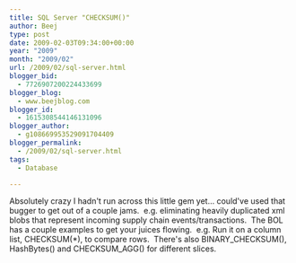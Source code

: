 ```yaml
---
title: SQL Server "CHECKSUM()"
author: Beej
type: post
date: 2009-02-03T09:34:00+00:00
year: "2009"
month: "2009/02"
url: /2009/02/sql-server.html
blogger_bid:
  - 7726907200224433699
blogger_blog:
  - www.beejblog.com
blogger_id:
  - 1615308544146131096
blogger_author:
  - g108669953529091704409
blogger_permalink:
  - /2009/02/sql-server.html
tags:
  - Database

---
```

Absolutely crazy I hadn't run across this little gem yet... could've used that bugger to get out of a couple jams.&#160; e.g. eliminating heavily duplicated xml blobs that represent incoming supply chain events/transactions.&#160; The BOL has a couple examples to get your juices flowing.&#160; e.g. Run it on a column list, CHECKSUM(*), to compare rows.&#160; There's also BINARY\_CHECKSUM(), HashBytes() and CHECKSUM\_AGG() for different slices.